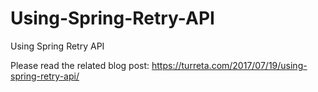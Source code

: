 # Using-Spring-Retry-API
Using Spring Retry API


Please read the related blog post: https://turreta.com/2017/07/19/using-spring-retry-api/
